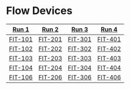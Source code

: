# Flow Devices

|[Run 1](../flow_runs/run_1.md)|[Run 2](../flow_runs/run_2.md)|[Run 3](../flow_runs/run_3.md)|[Run 4](../flow_runs/run_4.md)|
|---|---|---|---|
|[FIT-101](../devices/FIT-101.md)|[FIT-201](../devices/FIT-201.md)|[FIT-301](../devices/FIT-301.md)|[FIT-401](../devices/FIT-401.md)|
|[FIT-102](../devices/FIT-102.md)|[FIT-202](../devices/FIT-202.md)|[FIT-302](../devices/FIT-302.md)|[FIT-402](../devices/FIT-402.md)|
[FIT-103](../devices/FIT-103.md)|[FIT-203](../devices/FIT-203.md)|[FIT-303](../devices/FIT-303.md)|[FIT-403](../devices/FIT-403.md)
[FIT-104](../devices/FIT-104.md)|[FIT-204](../devices/FIT-204.md)|[FIT-304](../devices/FIT-304.md)|[FIT-404](../devices/FIT-404.md)
[FIT-106](../devices/FIT-106.md)|[FIT-206](../devices/FIT-206.md)|[FIT-306](../devices/FIT-306.md)|[FIT-406](../devices/FIT-406.md)